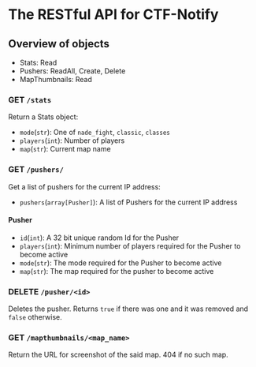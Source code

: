 # The RESTful API for CTF-Notify

## Overview of objects

 - Stats: Read
 - Pushers: ReadAll, Create, Delete
 - MapThumbnails: Read

### GET `/stats`

Return a Stats object:

 - `mode`(`str`): One of `nade_fight`, `classic`, `classes`
 - `players`(`int`): Number of players
 - `map`(`str`): Current map name

### GET `/pushers/`

Get a list of pushers for the current IP address:

 - `pushers`(`array[Pusher]`): A list of Pushers for the current IP address

#### Pusher

 - `id`(`int`): A 32 bit unique random Id for the Pusher
 - `players`(`int`): Minimum number of players required for the Pusher to become active
 - `mode`(`str`): The mode required for the Pusher to become active
 - `map`(`str`): The map required for the pusher to become active

### DELETE `/pusher/<id>`

Deletes the pusher. Returns `true` if there was one and it was removed and `false` otherwise.

### GET `/mapthumbnails/<map_name>`

Return the URL for screenshot of the said map. 404 if no such map.
